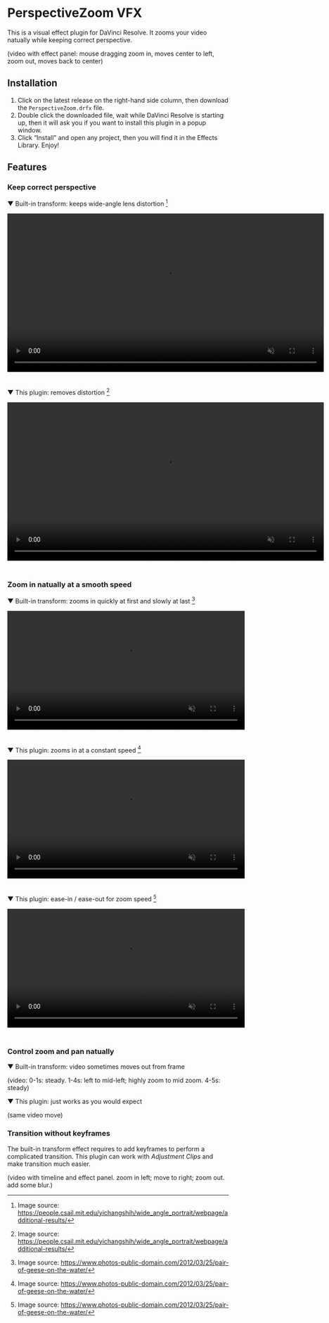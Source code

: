 # PerspectiveZoom VFX

This is a visual effect plugin for DaVinci Resolve. It zooms your video natually
while keeping correct perspective.

(video with effect panel: mouse dragging zoom in, moves center to left, zoom
out, moves back to center)

<style>
  video {
    margin-bottom: 1.5em;
  }
</style>

## Installation

1. Click on the latest release on the right-hand side column, then download the
   `PerspectiveZoom.drfx` file.
2. Double click the downloaded file, wait while DaVinci Resolve is starting up,
   then it will ask you if you want to install this plugin in a popup window.
3. Click “Install” and open any project, then you will find it in the Effects
   Library. Enjoy!

## Features

### Keep correct perspective

▼ Built-in transform: keeps wide-angle lens distortion [^persp]

<video controls muted width="720">
  <source src="perspective1.mp4" type="video/mp4" />
</video>

▼ This plugin: removes distortion [^persp]

<video controls muted width="720">
  <source src="perspective2.mp4" type="video/mp4" />
</video>

### Zoom in natually at a smooth speed

▼ Built-in transform: zooms in quickly at first and slowly at last [^zoom]

<video loop controls muted width="540">
  <source src="zoom1.mp4" type="video/mp4" />
</video>

▼ This plugin: zooms in at a constant speed [^zoom]

<video loop controls muted width="540">
  <source src="zoom2.mp4" type="video/mp4" />
</video>

▼ This plugin: ease-in / ease-out for zoom speed [^zoom]

<video loop controls muted width="540">
  <source src="zoom3.mp4" type="video/mp4" />
</video>

### Control zoom and pan natually

▼ Built-in transform: video sometimes moves out from frame

(video: 0-1s: steady.
1-4s: left to mid-left; highly zoom to mid zoom.
4-5s: steady)

▼ This plugin: just works as you would expect

(same video move)

### Transition without keyframes

The built-in transform effect requires to add keyframes to perform a complicated
transition. This plugin can work with _Adjustment Clips_ and make transition
much easier.

(video with timeline and effect panel.
zoom in left; move to right; zoom out.
add some blur.)


[^persp]: Image source: https://people.csail.mit.edu/yichangshih/wide_angle_portrait/webpage/additional-results/

[^zoom]: Image source: https://www.photos-public-domain.com/2012/03/25/pair-of-geese-on-the-water/
